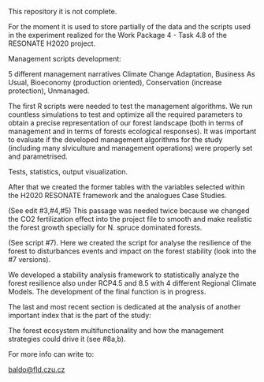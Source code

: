 This repository it is not complete. 

For the moment it is used to store partially of the data and the scripts used in the experiment realized for the Work Package 4 - Task 4.8 of the RESONATE H2020 project.

Management scripts development:

5 different management narratives Climate Change Adaptation, Business As Usual, 
Bioeconomy (production oriented), Conservation (increase protection), Unmanaged.

The first R scripts were needed to test the management algorithms. We run countless simulations to test and optimize all the required parameters to obtain a precise representation of our forest landscape (both in terms of management and in terms of forests ecological responses). It was important to evaluate if the developed management algorithms for the study (including many slviculture and management operations) were properly set and parametrised.

Tests, statistics, output visualization.

After that we created the former tables with the variables selected within the H2020 RESONATE framework and the analogues Case Studies.

(See edit #3,#4,#5) This passage was needed twice because we changed the CO2 fertilization effect into the project file to smooth and make realistic the forest growth specially for N. spruce dominated forests.

(See script #7). Here we created the script for analyse the resilience of the forest to disturbances events and impact on the forest stability (look into the #7 versions).

We developed a stability analysis framework to statistically analyze the forest resilience also under RCP4.5 and 8.5 with 4 different Regional Climate Models. The development of the final function is in progress.

The last and most recent section is dedicated at the analysis of another important index that is the part of the study:

The forest ecosystem multifunctionality and how the management strategies could drive it (see #8a,b).

For more info can write to:

baldo@fld.czu.cz
